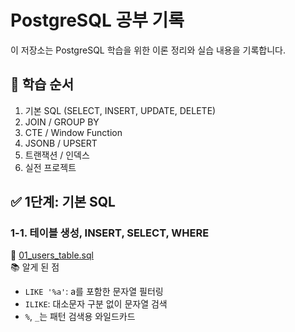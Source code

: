 # PostgreSQL 공부 기록

이 저장소는 PostgreSQL 학습을 위한 이론 정리와 실습 내용을 기록합니다.

## 🧠 학습 순서

1. 기본 SQL (SELECT, INSERT, UPDATE, DELETE)
2. JOIN / GROUP BY
3. CTE / Window Function
4. JSONB / UPSERT
5. 트랜잭션 / 인덱스
6. 실전 프로젝트

## ✅ 1단계: 기본 SQL
### 1-1. 테이블 생성, INSERT, SELECT, WHERE
🔗 [01_users_table.sql](playground/01_users_table.sql) <br />
📚 알게 된 점
- `LIKE '%a'`: a를 포함한 문자열 필터링
- `ILIKE`: 대소문자 구분 없이 문자열 검색
- `%`, `_`는 패턴 검색용 와일드카드

